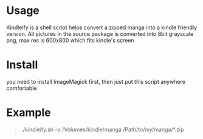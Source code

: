 # Usage

Kindleify is a shell script helps convert a zipped manga into a kindle friendly version.
All pictures in the source package is converted into 8bit grayscale png, max res is 600x800 which fits kindle's screen

# Install

you need to install ImageMagick first, then just put this script anywhere comfortable

# Example

> ./kindleify.sh -o /Volumes/kindle/manga /Path/to/my/manga/*.zip


